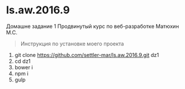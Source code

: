 # ls.aw.2016.9

Домашне задание 1
Продвинутый курс по веб-разработке
Матюхин М.С.

>Инструкция по установке моего проекта
1. git clone https://github.com/settler-mar/ls.aw.2016.9.git dz1
2. cd dz1
3. bower i
4. npm i
5. gulp